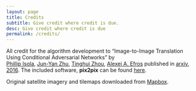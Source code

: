 ```yaml
---
layout: page
title: Credits
subtitle: Give credit where credit is due.
desc: Give credit where credit is due
permalink: /credits/
---
```


All credit for the algorithm development to “Image-to-Image Translation Using Conditional Adversarial Networks” by  
 [Phillip Isola](http://web.mit.edu/phillipi/), [Jun-Yan Zhu](https://people.eecs.berkeley.edu/~junyanz/), [Tinghui Zhou](https://people.eecs.berkeley.edu/~tinghuiz/), [Alexei A. Efros](https://people.eecs.berkeley.edu/~efros/) published in [arxiv, 2016](https://arxiv.org/pdf/1611.07004v1.pdf). The included software, **pix2pix** can be found [here](https://phillipi.github.io/pix2pix/).

Original satellite imagery and tilemaps downloaded from [Mapbox](https://www.mapbox.com/).
